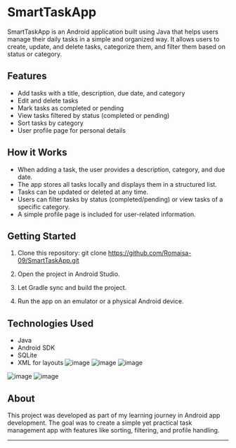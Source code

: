 # SmartTaskApp

SmartTaskApp is an Android application built using Java that helps users manage their daily tasks in a simple and organized way. It allows users to create, update, and delete tasks, categorize them, and filter them based on status or category.

## Features

- Add tasks with a title, description, due date, and category
- Edit and delete tasks
- Mark tasks as completed or pending
- View tasks filtered by status (completed or pending)
- Sort tasks by category
- User profile page for personal details

## How it Works

- When adding a task, the user provides a description, category, and due date.
- The app stores all tasks locally and displays them in a structured list.
- Tasks can be updated or deleted at any time.
- Users can filter tasks by status (completed/pending) or view tasks of a specific category.
- A simple profile page is included for user-related information.

## Getting Started

1. Clone this repository:
git clone https://github.com/Romaisa-09/SmartTaskApp.git

2. Open the project in Android Studio.

3. Let Gradle sync and build the project.

4. Run the app on an emulator or a physical Android device.

## Technologies Used

- Java
- Android SDK
- SQLite 
- XML for layouts
![image](https://github.com/user-attachments/assets/f5c926c5-59db-41b0-b8aa-e155ceba2a93)
![image](https://github.com/user-attachments/assets/acfee04a-3277-4ed8-bab2-16c6bb5c1e6a)
![image](https://github.com/user-attachments/assets/d798a133-db7a-4486-b022-3d459237280d)

![image](https://github.com/user-attachments/assets/134864ac-0f69-4a3b-ab4f-1cc9bf2671a4)
![image](https://github.com/user-attachments/assets/46a91719-d401-4a69-8cc0-8edbec759c8e)

## About

This project was developed as part of my learning journey in Android app development. The goal was to create a simple yet practical task management app with features like sorting, filtering, and profile handling.

---


